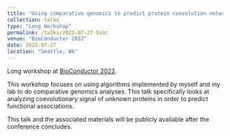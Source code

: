 ```yaml
---
title: "Using comparative genomics to predict protein coevolution networks with the DECIPHER and SynExtend packages"
collection: talks
type: "Long Workshop"
permalink: /talks/2022-07-27-bioc
venue: "BioConductor 2022"
date: 2022-07-27
location: "Seattle, WA"
---
```


Long workshop at [BioConductor 2022](https://bioc2022.bioconductor.org).

This workshop focuses on using algorithms implemented by myself and my lab to do comparative genomics analyses. This talk specifically looks at analyzing coevolutionary signal of unknown proteins in order to predict functional associations. 

This talk and the associated materials will be publicly available after the conference concludes.
